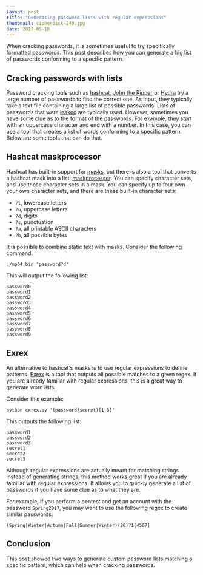 ```yaml
---
layout: post
title: "Generating password lists with regular expressions"
thumbnail: cipherdisk-240.jpg
date: 2017-05-10
---
```


When cracking passwords, it is sometimes useful to try specifically formatted passwords. This post describes how you can generate a big list of passwords conforming to a specific pattern.

## Cracking passwords with lists

Password cracking tools such as [hashcat](https://hashcat.net/hashcat/), [John the Ripper](http://www.openwall.com/john/) or [Hydra](http://sectools.org/tool/hydra/) try a large number of passwords to find the correct one. As input, they typically take a text file containing a large list of possible passwords. Lists of passwords that were [leaked](https://wiki.skullsecurity.org/Passwords) are typically used. However, sometimes you have some clue as to the format of the passwords. For example, they start with an uppercase character and end with a number. In this case, you can use a tool that creates a list of words conforming to a specific pattern. Below are some tools that can do that.

## Hashcat maskprocessor

Hashcat has built-in support for [masks](https://hashcat.net/wiki/doku.php?id=mask_attack), but there is also a tool that converts a hashcat mask into a list: [maskprocessor](https://github.com/hashcat/maskprocessor). You can specify character sets, and use those character sets in a mask. You can specify up to four own your own character sets, and there are these built-in character sets:

* `?l`, lowercase letters
* `?u`, uppercase letters
* `?d`, digits
* `?s`, punctuation
* `?a`, all printable ASCII characters
* `?b`, all possible bytes

It is possible to combine static text with masks. Consider the following command:

    ./mp64.bin "password?d"

This will output the following list:

    password0
    password1
    password2
    password3
    password4
    password5
    password6
    password7
    password8
    password9

## Exrex

An alternative to hashcat's masks is to use regular expressions to define patterns. [Exrex](https://github.com/asciimoo/exrex) is a tool that outputs all possible matches to a given regex. If you are already familiar with regular expressions, this is a great way to generate word lists.

Consider this example:

    python exrex.py '(password|secret)[1-3]'

This outputs the following list:

    password1
    password2
    password3
    secret1
    secret2
    secret3

Although regular expressions are actually meant for matching strings instead of generating strings, this method works great if you are already familiar with regular expressions. It allows you to quickly generate a list of passwords if you have some clue as to what they are. 

For example, if you perform a pentest and get an account with the password `Spring2017`, you may want to use the following regex to create similar passwords:

    (Spring|Winter|Autumn|Fall|Summer|Winter)(20)?1[4567]

## Conclusion

This post showed two ways to generate custom password lists matching a specific pattern, which can help when cracking passwords.
